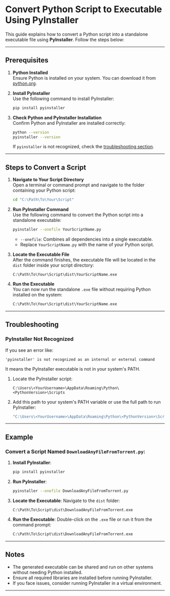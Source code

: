 # Convert Python Script to Executable Using PyInstaller

This guide explains how to convert a Python script into a standalone executable file using **PyInstaller**. Follow the steps below:

---

## **Prerequisites**
1. **Python Installed**  
   Ensure Python is installed on your system. You can download it from [python.org](https://www.python.org/).

2. **Install PyInstaller**  
   Use the following command to install PyInstaller:
   ```bash
   pip install pyinstaller
   ```

3. **Check Python and PyInstaller Installation**  
   Confirm Python and PyInstaller are installed correctly:
   ```bash
   python --version
   pyinstaller --version
   ```
   If `pyinstaller` is not recognized, check the [troubleshooting section](#troubleshooting).

---

## **Steps to Convert a Script**

1. **Navigate to Your Script Directory**  
   Open a terminal or command prompt and navigate to the folder containing your Python script:
   ```bash
   cd "C:\Path\To\Your\Script"
   ```

2. **Run PyInstaller Command**  
   Use the following command to convert the Python script into a standalone executable:
   ```bash
   pyinstaller --onefile YourScriptName.py
   ```

   - `--onefile`: Combines all dependencies into a single executable.
   - Replace `YourScriptName.py` with the name of your Python script.

3. **Locate the Executable File**  
   After the command finishes, the executable file will be located in the `dist` folder inside your script directory:
   ```
   C:\Path\To\Your\Script\dist\YourScriptName.exe
   ```

4. **Run the Executable**  
   You can now run the standalone `.exe` file without requiring Python installed on the system:
   ```bash
   C:\Path\To\Your\Script\dist\YourScriptName.exe
   ```

---

## **Troubleshooting**

### **PyInstaller Not Recognized**
If you see an error like:
```
'pyinstaller' is not recognized as an internal or external command
```
It means the PyInstaller executable is not in your system's PATH.

1. Locate the PyInstaller script:
   ```
   C:\Users\<YourUsername>\AppData\Roaming\Python\<PythonVersion>\Scripts
   ```

2. Add this path to your system's PATH variable or use the full path to run PyInstaller:
   ```bash
   "C:\Users\<YourUsername>\AppData\Roaming\Python\<PythonVersion>\Scripts\pyinstaller" --onefile YourScriptName.py
   ```

---

## **Example**
### Convert a Script Named `DownloadAnyFileFromTorrent.py`:
1. **Install PyInstaller**:
   ```bash
   pip install pyinstaller
   ```

2. **Run PyInstaller**:
   ```bash
   pyinstaller --onefile DownloadAnyFileFromTorrent.py
   ```

3. **Locate the Executable**:
   Navigate to the `dist` folder:
   ```
   C:\Path\To\Script\dist\DownloadAnyFileFromTorrent.exe
   ```

4. **Run the Executable**:
   Double-click on the `.exe` file or run it from the command prompt:
   ```bash
   C:\Path\To\Script\dist\DownloadAnyFileFromTorrent.exe
   ```

---

## **Notes**
- The generated executable can be shared and run on other systems without needing Python installed.
- Ensure all required libraries are installed before running PyInstaller.
- If you face issues, consider running PyInstaller in a virtual environment.

---
